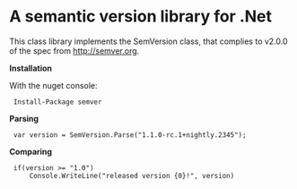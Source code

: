 A semantic version library for .Net
===================================

This class library implements the SemVersion class, that
complies to v2.0.0 of the spec from http://semver.org.

**Installation**

With the nuget console:

     Install-Package semver

**Parsing**

     var version = SemVersion.Parse("1.1.0-rc.1+nightly.2345");

**Comparing**

     if(version >= "1.0")
         Console.WriteLine("released version {0}!", version)
